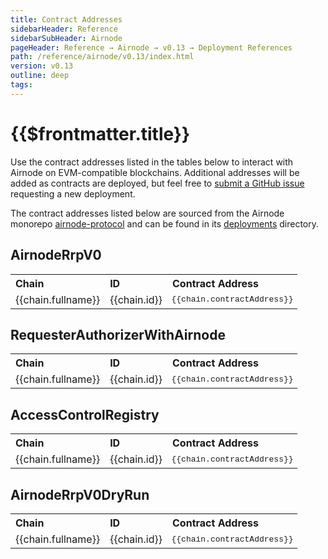 ```yaml
---
title: Contract Addresses
sidebarHeader: Reference
sidebarSubHeader: Airnode
pageHeader: Reference → Airnode → v0.13 → Deployment References
path: /reference/airnode/v0.13/index.html
version: v0.13
outline: deep
tags:
---
```


<VersionWarning/>

<PageHeader/>

<SearchHighlight/>

<FlexStartTag/>

# {{$frontmatter.title}}

Use the contract addresses listed in the tables below to interact with Airnode
on EVM-compatible blockchains. Additional addresses will be added as contracts
are deployed, but feel free to
[submit a GitHub issue](https://github.com/api3dao/airnode/issues) requesting a
new deployment.

The contract addresses listed below are sourced from the Airnode monorepo
[airnode-protocol](https://github.com/api3dao/airnode/tree/v0.13/packages/airnode-protocol)
and can be found in its
[deployments](https://github.com/api3dao/airnode/tree/v0.13/packages/airnode-protocol/deployments)
directory.

## AirnodeRrpV0

<table>
<th class="contract-addresses-heading">Chain</th><th class="contract-addresses-heading">ID</th><th class="contract-addresses-heading">Contract Address</th>
<tr v-for="(chain, index) in AirnodeRrpV0">
    <td style="max-width:150px;">{{chain.fullname}}</td>
    <td>{{chain.id}}</td>
    <td  class="contract-addresses-address" NOWRAP>{{chain.contractAddress}}
        <CopyIcon :text="chain.contractAddress" />
    </td>
</tr>
</table>

## RequesterAuthorizerWithAirnode

<table>
<th class="contract-addresses-heading">Chain</th><th class="contract-addresses-heading">ID</th><th class="contract-addresses-heading">Contract Address</th>
<tr v-for="(chain, index) in RequesterAuthorizerWithAirnode">
    <td style="max-width:150px;">{{chain.fullname}}</td>
    <td>{{chain.id}}</td>
    <td class="contract-addresses-address" NOWRAP>{{chain.contractAddress}}
        <CopyIcon :text="chain.contractAddress" />
    </td>
</tr>
</table>

## AccessControlRegistry

<table>
<th class="contract-addresses-heading">Chain</th><th class="contract-addresses-heading">ID</th><th class="contract-addresses-heading">Contract Address</th>
<tr v-for="(chain, index) in AccessControlRegistry">
    <td style="max-width:150px;">{{chain.fullname}}</td>
    <td>{{chain.id}}</td>
    <td class="contract-addresses-address" NOWRAP>{{chain.contractAddress}}
        <CopyIcon :text="chain.contractAddress" />
    </td>
</tr>
</table>

## AirnodeRrpV0DryRun

<table>
<th class="contract-addresses-heading">Chain</th><th class="contract-addresses-heading">ID</th><th class="contract-addresses-heading">Contract Address</th>
<tr v-for="(chain, index) in AirnodeRrpV0DryRun">
    <td style="max-width:150px;">{{chain.fullname}}</td>
    <td>{{chain.id}}</td>
    <td class="contract-addresses-address" NOWRAP>{{chain.contractAddress}}
        <CopyIcon :text="chain.contractAddress" />
    </td>
</tr>
</table>

<FlexEndTag/>

<script setup lang="ts">
    import AirnodeRrpV0 from './src/AirnodeRrpV0.json';
    import AccessControlRegistry from './src/AccessControlRegistry.json';
    import RequesterAuthorizerWithAirnode from './src/RequesterAuthorizerWithAirnode.json';
    import AirnodeRrpV0DryRun from './src/AirnodeRrpV0DryRun.json';
</script>

<style scoped>
.contract-addresses-address {
  font-family: courier;
  font-size: small;
}
.contract-addresses-heading {
  text-align: left;
}
.contract-addresses-copy-icon {
  margin-left: 5px;
  cursor: pointer;
  height: 11px;
}
</style>
